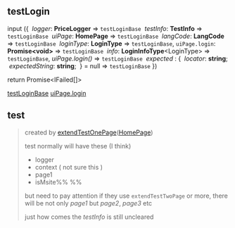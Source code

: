 ## testLogin
input
({
	 *logger*: **PriceLogger** ⇒ `testLoginBase`
	 *testInfo*: **TestInfo** ⇒ `testLoginBase`
	 *uiPage*: **HomePage** ⇒ `testLoginBase`
	 *langCode*: **LangCode** ⇒ `testLoginBase`
	 *loginType*: **LoginType** ⇒ `testLoginBase`, `uiPage.login`: **Promise\<void\>** ⇒ `testLoginBase`
	 *info*: **LoginInfoType**\<LoginType\> ⇒ `testLoginBase`, *uiPage.login()* ⇒ `testLoginBase`
	 *expected* : { 
		 *locator*: **string**;
		 *expectedString*: **string**;
	 } = null ⇒ `testLoginBase`
})

return Promise\<IFailed\[\]\>

[testLoginBase](testLoginBase.md)
[uiPage.login](uiPage.login.md)


## test
> created by [extendTestOnePage](fixtureShared#extendTestOnePage)([HomePage](HomePage#HomePage))
> 
> test normally will have these (I think)
>- logger
>- context ( not sure this )
>- page1
>- isMsite%%  %%
>  
>  but need to pay attention if they use `extendTestTwoPage` or more, 
>  there will be not only *page1* but *page2*, *page3* etc
>  
>  just how comes the *testInfo* is still uncleared
